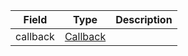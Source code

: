 | Field    | Type                                   | Description |
| -------- | -------------------------------------- | ----------- |
| callback | [Callback](/solana/idl/types/Callback) |             |
